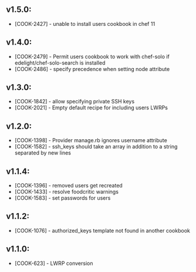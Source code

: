 ## v1.5.0:

* [COOK-2427] - unable to install users cookbook in chef 11

## v1.4.0:

* [COOK-2479] - Permit users cookbook to work with chef-solo if
  edelight/chef-solo-search is installed
* [COOK-2486] - specify precedence when setting node attribute

## v1.3.0:

* [COOK-1842] - allow specifying private SSH keys
* [COOK-2021] - Empty default recipe for including users LWRPs

## v1.2.0:

* [COOK-1398] - Provider manage.rb ignores username attribute
* [COOK-1582] - ssh_keys should take an array in addition to a string
  separated by new lines

## v1.1.4:

* [COOK-1396] - removed users get recreated
* [COOK-1433] - resolve foodcritic warnings
* [COOK-1583] - set passwords for users

## v1.1.2:

* [COOK-1076] - authorized_keys template not found in another cookbook

## v1.1.0:

* [COOK-623] - LWRP conversion
